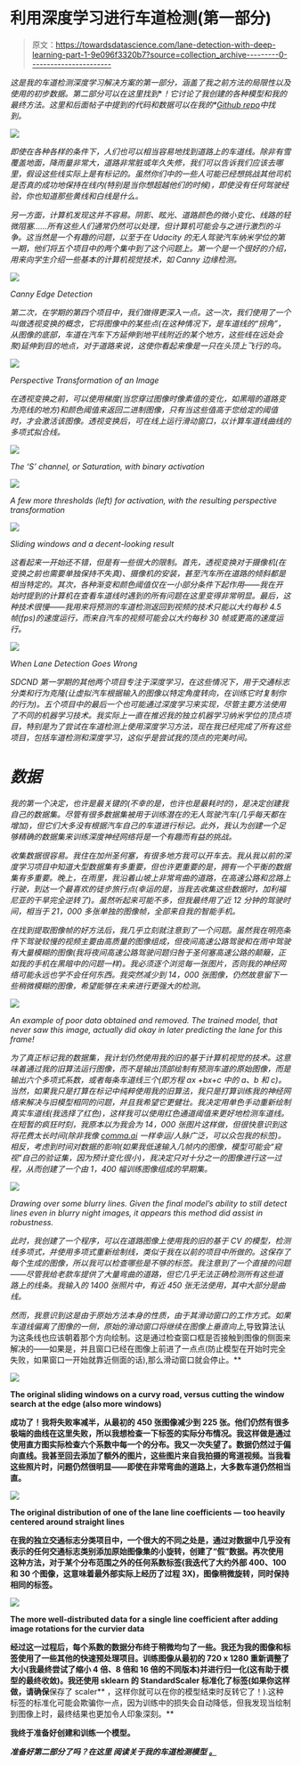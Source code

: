 # 利用深度学习进行车道检测(第一部分)

> 原文：<https://towardsdatascience.com/lane-detection-with-deep-learning-part-1-9e096f3320b7?source=collection_archive---------0----------------------->

*这是我的车道检测深度学习解决方案的第一部分，涵盖了我之前方法的局限性以及使用的初步数据。第二部分可以在这里找到*[](https://medium.com/@mvirgs44/lane-detection-with-deep-learning-part-2-3ba559b5c5af)**！它讨论了我创建的各种模型和我的最终方法。这里和后面帖子中提到的代码和数据可以在我的*[*Github repo*](https://github.com/mvirgo/MLND-Capstone)*中找到。**

*![](img/13185077d5a67c212115f91325e24fd6.png)*

*即使在各种各样的条件下，人们也可以相当容易地找到道路上的车道线。除非有雪覆盖地面，降雨量非常大，道路非常脏或年久失修，我们可以告诉我们应该去哪里，假设这些线实际上是有标记的。虽然你们中的一些人可能已经想挑战其他司机是否真的成功地保持在线内(特别是当你想超越他们的时候)，即使没有任何驾驶经验，你也知道那些黄线和白线是什么。*

*另一方面，计算机发现这并不容易。阴影、眩光、道路颜色的微小变化、线路的轻微阻塞……所有这些人们通常仍然可以处理，但计算机可能会与之进行激烈的斗争。这当然是一个有趣的问题，以至于在 Udacity 的无人驾驶汽车纳米学位的第一期，他们将五个项目中的两个集中到了这个问题上。第一个是一个很好的介绍，用来向学生介绍一些基本的计算机视觉技术，如 Canny 边缘检测。*

*![](img/765ececcadf48b0e7b6c5034b4cc8305.png)*

*Canny Edge Detection*

*第二次，在学期的第四个项目中，我们做得更深入一点。这一次，我们使用了一个叫做透视变换的概念，它将图像中的某些点(在这种情况下，是车道线的“拐角”，从图像的底部，车道在汽车下方延伸到地平线附近的某个地方，这些线在远处会聚)延伸到目的地点，对于道路来说，这使你看起来像是一只在头顶上飞行的鸟。*

*![](img/95bd5f2446721fe32e1f8f584817405d.png)*

*Perspective Transformation of an Image*

*在透视变换之前，可以使用梯度(当您穿过图像时像素值的变化，如黑暗的道路变为亮线的地方)和颜色阈值来返回二进制图像，只有当这些值高于您给定的阈值时，才会激活该图像。透视变换后，可在线上运行滑动窗口，以计算车道线曲线的多项式拟合线。*

*![](img/832fa812244119ede94da6388b245486.png)*

*The ‘S’ channel, or Saturation, with binary activation*

*![](img/c4f5bafe80557447263a859a22aab995.png)*

*A few more thresholds (left) for activation, with the resulting perspective transformation*

*![](img/761d0499d146351c74c5c359da605656.png)*

*Sliding windows and a decent-looking result*

*这看起来一开始还不错，但是有一些很大的限制。首先，透视变换对于摄像机(在变换之前也需要单独保持不失真)、摄像机的安装，甚至汽车所在道路的倾斜都是相当特定的。其次，各种渐变和颜色阈值仅在一小部分条件下起作用——我在开始时提到的计算机在查看车道线时遇到的所有问题在这里变得非常明显。最后，这种技术很慢——我用来将预测的车道检测返回到视频的技术只能以大约每秒 4.5 帧(fps)的速度运行，而来自汽车的视频可能会以大约每秒 30 帧或更高的速度运行。*

*![](img/0c3d54dc2bf47c085b61969a34e8243c.png)*

*When Lane Detection Goes Wrong*

*SDCND 第一学期的其他两个项目专注于深度学习，在这些情况下，用于交通标志分类和行为克隆(让虚拟汽车根据输入的图像以特定角度转向，在训练它时复制你的行为)。五个项目中的最后一个也可能通过深度学习来实现，尽管主要方法使用了不同的机器学习技术。我实际上一直在推迟我的独立机器学习纳米学位的顶点项目，特别是为了尝试在车道检测上使用深度学习方法，现在我已经完成了所有这些项目，包括车道检测和深度学习，这似乎是尝试我的顶点的完美时间。*

# *数据*

*我的第一个决定，也许是最关键的(不幸的是，也许也是最耗时的)，是决定创建我自己的数据集。尽管有很多数据集被用于训练潜在的无人驾驶汽车(几乎每天都在增加)，但它们大多没有根据汽车自己的车道进行标记。此外，我认为创建一个足够精确的数据集来训练深度神经网络将是一个有趣而有益的挑战。*

*收集数据很容易。我住在加州圣何塞，有很多地方我可以开车去。我从我以前的深度学习项目中知道大型数据集有多重要，但也许更重要的是，拥有一个平衡的数据集有多重要。晚上，在雨里，我沿着山坡上非常弯曲的道路，在高速公路和岔路上行驶，到达一个最喜欢的徒步旅行点(幸运的是，当我去收集这些数据时，加利福尼亚的干旱完全逆转了)。虽然听起来可能不多，但我最终用了近 12 分钟的驾驶时间，相当于 21，000 多张单独的图像帧，全部来自我的智能手机。*

*在找到提取图像帧的好方法后，我几乎立刻就注意到了一个问题。虽然我在明亮条件下驾驶较慢的视频主要由高质量的图像组成，但夜间高速公路驾驶和在雨中驾驶有大量模糊的图像(我将夜间高速公路驾驶问题归咎于圣何塞高速公路的颠簸，正如我的手机在黑暗中的问题一样)。我必须逐个浏览每一张图片，否则我的神经网络可能永远也学不会任何东西。我突然减少到 14，000 张图像，仍然故意留下一些稍微模糊的图像，希望能够在未来进行更强大的检测。*

*![](img/0af9ec57a276f08c172222a5efd76ae2.png)*

*An example of poor data obtained and removed. The trained model, that never saw this image, actually did okay in later predicting the lane for this frame!*

*为了真正标记我的数据集，我计划仍然使用我的旧的基于计算机视觉的技术。这意味着通过我的旧算法运行图像，而不是输出顶部绘制有预测车道的原始图像，而是输出六个多项式系数，或者每条车道线三个(即方程 ax +bx+c 中的 a、b 和 c)。当然，如果我只是打算在标记中纯粹使用我的旧算法，我只是打算训练我的神经网络来解决与旧模型相同的问题，并且我希望它更健壮。我决定用单色手动重新绘制真实车道线(我选择了红色)，这样我可以使用红色通道阈值来更好地检测车道线。在短暂的疯狂时刻，我原本以为我会为 14，000 张图片这样做，但很快意识到这将花费太长时间(除非我像 [comma.ai](https://commacoloring.herokuapp.com/) 一样幸运/人脉广泛，可以众包我的标签)。相反，考虑到时间对数据的影响(如果我低速输入几帧内的图像，模型可能会“窥视”自己的验证集，因为预计变化很小)，我决定只对十分之一的图像进行这一过程，从而创建了一个由 1，400 幅训练图像组成的早期集。*

*![](img/2e2448d6d77bbd81160cb2b7a2f7bf49.png)*

*Drawing over some blurry lines. Given the final model’s ability to still detect lines even in blurry night images, it appears this method did assist in robustness.*

*此时，我创建了一个程序，可以在道路图像上使用我的旧的基于 CV 的模型，检测线多项式，并使用多项式重新绘制线，类似于我在以前的项目中所做的。这保存了每个生成的图像，所以我可以检查哪些是不够的标签。我注意到了一个直接的问题——尽管我给老款车提供了大量弯曲的道路，但它几乎无法正确检测所有这些道路上的线条。我输入的 1400 张照片中，有近 450 张无法使用，其中大部分是曲线。*

*然而，我意识到这是由于原始方法本身的性质，由于其滑动窗口的工作方式。如果车道线偏离了图像的一侧，原始的滑动窗口将继续在图像上垂直向上*,导致算法认为这条线也应该朝着那个方向绘制。这是通过检查窗口框是否接触到图像的侧面来解决的——如果是，并且窗口已经在图像上前进了一点点(防止模型在开始时完全失败，如果窗口一开始就靠近侧面的话),那么滑动窗口就会停止。**

**![](img/f4feea1696701a8c3ff838e1fe32082c.png)**

**The original sliding windows on a curvy road, versus cutting the window search at the edge (also more windows)**

**成功了！我将失败率减半，从最初的 450 张图像减少到 225 张。他们仍然有很多极端的曲线在这里失败，所以我想检查一下标签的实际分布情况。我这样做是通过使用直方图实际检查六个系数中每一个的分布。我又一次失望了。数据仍然过于偏向直线。我甚至回去添加了额外的图片，这些图片来自我拍摄的弯道视频。当我看这些照片时，问题仍然很明显——即使在非常弯曲的道路上，大多数车道仍然相当直。**

**![](img/6f05fa5565ee1685617a8f6245c09192.png)**

**The original distribution of one of the lane line coefficients — too heavily centered around straight lines**

**在我的独立交通标志分类项目中，一个很大的不同之处是，通过对数据中几乎没有表示的任何交通标志类别添加原始图像集的小旋转，创建了“假”数据。再次使用这种方法，对于某个分布范围之外的任何系数标签(我迭代了大约外部 400、100 和 30 个图像，这意味着最外部实际上经历了过程 3X)，图像稍微旋转，同时保持相同的标签。**

**![](img/e8edd84ea7fc36ad29e313db5cb7cb7d.png)**

**The more well-distributed data for a single line coefficient after adding image rotations for the curvier data**

**经过这一过程后，每个系数的数据分布终于稍微均匀了一些。我还为我的图像和标签使用了一些其他的快速预处理项目。训练图像从最初的 720 x 1280 重新调整了大小(我最终尝试了缩小 4 倍、8 倍和 16 倍的不同版本)并进行归一化(这有助于模型的最终收敛)。我还使用 sklearn 的 StandardScaler 标准化了标签(如果你这样做，请确保**保存了 scaler** ，这样你就可以在你的模型结束时反转它了！).这种标签的标准化可能会欺骗你一点，因为训练中的损失会自动降低，但我发现当绘制到图像上时，最终结果也更加令人印象深刻。**

**我终于准备好创建和训练一个模型。**

***准备好第二部分了吗？在这里* *阅读关于我的车道检测模型* [*。*](https://medium.com/@mvirgs44/lane-detection-with-deep-learning-part-2-3ba559b5c5af)**